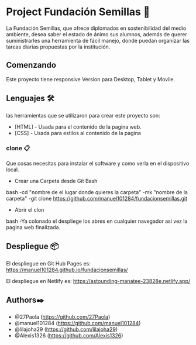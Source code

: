 # Project Fundación Semillas 🌱

La Fundación Semillas, que ofrece diplomados en sostenibilidad del medio ambiente, desea saber el estado de ánimo sus alumnos, además de querer suministrarles una herramienta de fácil manejo, donde puedan organizar las tareas diarias propuestas por la institución.

## Comenzando

Este proyecto tiene responsive Version para Desktop, Tablet y Movile.

## Lenguajes 🛠️

las herramientas que se utilizaron para crear este proyecto son:

- [HTML] - Usada para el contenido de la pagina web.
- [CSS] - Usada para estilos al contenido de la pagina

### clone 📋

Que cosas necesitas para instalar el software y como verla en el dispositivo local.

- Crear una Carpeta desde Git Bash

bash
-cd "nombre de el lugar donde quieres la carpeta"
-mk "nombre de la carpeta"
-git clone https://github.com/manuel101284/fundacionsemillas.git

- Abrir el clon

bash
-Ya colonado el despliege los abres en cualquier navegador asi vez la pagina web finalizada.

## Despliegue 📦

El despliegue en Git Hub Pages es: https://manuel101284.github.io/fundacionsemillas/

El despliegue en Netlify es: https://astounding-manatee-23828e.netlify.app/

## Authors✒️

- @27Paola (https://github.com/27Paola)
- @manuel101284 (https://github.com/manuel101284)
- @lilajoha29 (https://github.com/lilajoha29)
- @Alexis1326 (https://github.com/Alexis1326)
